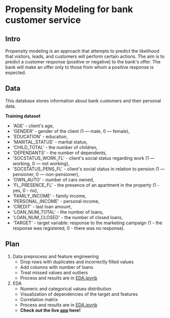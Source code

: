# Propensity Modeling for bank customer service

## Intro

Propensity modeling is an approach that attempts to predict the likelihood that visitors, leads, and customers will perform certain actions.
The aim is to predict a customer response (positive or negative) to the bank's offer.
The bank will make an offer only to those from whom a positive response is expected.

## Data
This database stores information about bank customers and their personal data.

**Training dataset**
- 'AGE' - client's age, 
- 'GENDER' - gender of the client (1 — male, 0 — female), 
- 'EDUCATION' - education,
- 'MARITAL_STATUS' - martial status, 
- 'CHILD_TOTAL' - the number of children, 
- 'DEPENDANTS' - the number of dependents,
- 'SOCSTATUS_WORK_FL' - client's social status regarding work (1 — working, 0 — not working), 
- 'SOCSTATUS_PENS_FL' - client's social status in relation to pension (1 — pensioner, 0 — non-pensioner), 
- 'OWN_AUTO' - number of cars owned,
- 'FL_PRESENCE_FL' - the presence of an apartment in the property (1 - yes, 0 - no), 
- 'FAMILY_INCOME' - family income, 
- 'PERSONAL_INCOME' - personal income,
- 'CREDIT' - last loan amount, 
- 'LOAN_NUM_TOTAL' - the number of loans,
- 'LOAN_NUM_CLOSED' - the number of closed loans, 
- 'TARGET' - target variable: response to the marketing campaign (1 - the response was registered, 0 - there was no response).

## Plan
1. Data preprocess and feature engineering
    - Drop rows with duplicates and incorrectly filled values
    - Add columns with number of loans 
    - Treat missed values and outliers
    - Process and results are in [EDA.jpynb](url)
2. EDA 
   - Numeric and categorical values distribution
   - Visualization of dependencies of the target and features
   - Correlation matrix
   - Process and results are in [EDA.jpynb](url)
   - **Check out the live [app](https://airline-satisfaction.streamlit.app/) here!**